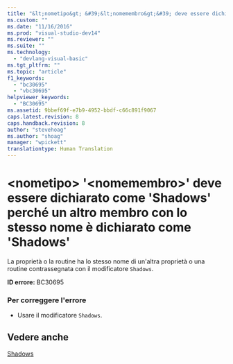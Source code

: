 ```yaml
---
title: "&lt;nometipo&gt; &#39;&lt;nomemembro&gt;&#39; deve essere dichiarato come &#39;Shadows&#39; perch&#233; un altro membro con lo stesso nome &#232; dichiarato come &#39;Shadows&#39; | Microsoft Docs"
ms.custom: ""
ms.date: "11/16/2016"
ms.prod: "visual-studio-dev14"
ms.reviewer: ""
ms.suite: ""
ms.technology: 
  - "devlang-visual-basic"
ms.tgt_pltfrm: ""
ms.topic: "article"
f1_keywords: 
  - "bc30695"
  - "vbc30695"
helpviewer_keywords: 
  - "BC30695"
ms.assetid: 9bbef69f-e7b9-4952-bbdf-c66c891f9067
caps.latest.revision: 8
caps.handback.revision: 8
author: "stevehoag"
ms.author: "shoag"
manager: "wpickett"
translationtype: Human Translation
---
```

# &lt;nometipo&gt; &#39;&lt;nomemembro&gt;&#39; deve essere dichiarato come &#39;Shadows&#39; perch&#233; un altro membro con lo stesso nome &#232; dichiarato come &#39;Shadows&#39;
La proprietà o la routine ha lo stesso nome di un'altra proprietà o una routine contrassegnata con il modificatore `Shadows`.  
  
 **ID errore:** BC30695  
  
### Per correggere l'errore  
  
-   Usare il modificatore `Shadows`.  
  
## Vedere anche  
 [Shadows](../../visual-basic/language-reference/modifiers/shadows.md)